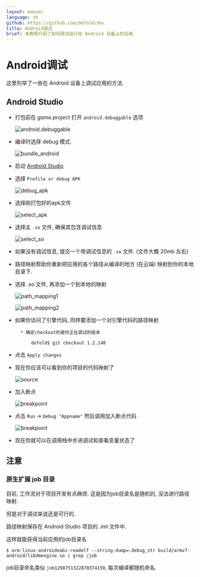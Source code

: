 ```yaml
---
layout: manual
language: zh
github: https://github.com/defold/doc
title: Android调试
brief: 本教程介绍了如何调试运行在 Android 设备上的应用.
---
```


# Android调试

这里列举了一些在 Android 设备上调试应用的方法.

## Android Studio

* 打包前在  *game.project* 打开 `android.debuggable` 选项

	![android.debuggable](/manuals/images/extensions/debugging/android/game_project_debuggable.png)

* 编译时选择 debug 模式.

	![bundle_android](/manuals/images/extensions/debugging/android/bundle_android.png)

* 启动 [Android Studio](https://developer.android.com/studio/)

* 选择 `Profile or debug APK`

	![debug_apk](/manuals/images/extensions/debugging/android/android_profile_or_debug.png)

* 选择刚打包好的apk文件

	![select_apk](/manuals/images/extensions/debugging/android/android_select_apk.png)

* 选择主 `.so` 文件, 确保其包含调试信息

	![select_so](/manuals/images/extensions/debugging/android/android_missing_symbols.png)

* 如果没有调试信息, 提交一个带调试信息的 `.so` 文件. (文件大概 20mb 左右)

* 路径映射帮助你重新把应用的各个路径从编译的地方 (在云端) 映射到你的本地目录下.

* 选择 .so 文件, 再添加一个到本地的映射

	![path_mapping1](/manuals/images/extensions/debugging/android/path_mappings_android.png)

	![path_mapping2](/manuals/images/extensions/debugging/android/path_mappings_android2.png)

* 如果你访问了引擎代码, 同样要添加一个对引擎代码的路径映射

		* 确定checkout的是你正在调试的版本

			defold$ git checkout 1.2.148

* 点击 `Apply changes`

* 现在你应该可以看到你的项目的代码映射了

	![source](/manuals/images/extensions/debugging/android/source_mappings_android.png)

* 加入断点

	![breakpoint](/manuals/images/extensions/debugging/android/breakpoint_android.png)

* 点击 `Run` -> `Debug "Appname"` 然后调用加入断点代码

	![breakpoint](/manuals/images/extensions/debugging/android/callstack_variables_android.png)

* 现在你就可以在调用栈中步进调试和查看变量状态了


## 注意

### 原生扩展 job 目录

目前, 工作流对于项目开发有点麻烦. 这是因为job目录名是随机的, 没法进行路径映射.

但是对于调试来说还是可行的.

路径映射保存在 Android Studio 项目的 <project>.iml 文件中.

这样就能获得当前应用的job目录名

	$ arm-linux-androideabi-readelf --string-dump=.debug_str build/armv7-android/libdmengine.so | grep /job

job目录命名类似 `job1298751322870374150`, 每次编译都随机命名.

